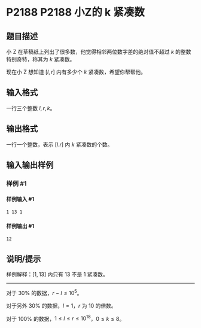 # P2188 P2188 小Z的 k 紧凑数

## 题目描述

小 Z 在草稿纸上列出了很多数，他觉得相邻两位数字差的绝对值不超过 $k$ 的整数特别奇特，称其为 $k$ 紧凑数。

现在小 Z 想知道 $[l,r]$ 内有多少个 $k$ 紧凑数，希望你帮帮他。

## 输入格式

一行三个整数 $l,r,k$。

## 输出格式

一行一个整数，表示 $[l.r]$ 内 $k$ 紧凑数的个数。

## 输入输出样例

### 样例 #1

#### 样例输入 #1

```
1 13 1
```

#### 样例输出 #1

```
12
```

## 说明/提示

样例解释：$[1,13]$ 内只有 $13$ 不是 $1$ 紧凑数。


---


对于 $30\%$ 的数据，$r$ − $l \le 10^5$。

对于另外 $30\%$ 的数据，$l=1$，$r$ 为 $10$ 的倍数。

对于 $100\%$ 的数据，$1 \le l \le r \le 10^{18}$，$0 \le k \le 8$。
